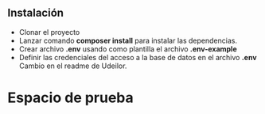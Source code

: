 ## Instalación
- Clonar el proyecto
- Lanzar comando **composer install** para instalar las dependencias.
- Crear archivo **.env** usando como plantilla el archivo **.env-example**
- Definir las credenciales del acceso a la base de datos en el archivo **.env**
Cambio en el readme de Udeilor.
# **Espacio de prueba**